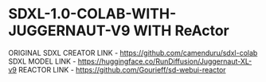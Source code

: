 # SDXL-1.0-COLAB-WITH-JUGGERNAUT-V9 WITH ReActor

ORIGINAL SDXL CREATOR LINK - https://github.com/camenduru/sdxl-colab
SDXL MODEL LINK - https://huggingface.co/RunDiffusion/Juggernaut-XL-v9
REACTOR LINK - https://github.com/Gourieff/sd-webui-reactor

